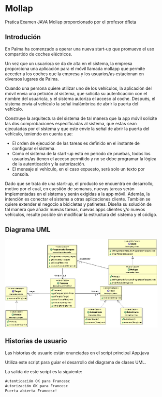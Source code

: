 # Mollap

Pratica Examen JAVA Mollap proporcionado por el profesor [dfleta](https://github.com/dfleta/mollap-intercepting-filter)


## Introdución

En Palma ha comenzado a operar una nueva start-up que promueve el uso compartido de coches eléctricos.

Un vez que un usuario/a se da de alta en el sistema, la empresa proporciona una aplicación para el móvil llamada mollapp que permite acceder a los coches que la empresa y los usuarios/as estacionan en diversos lugares de Palma.

Cuando una persona quiere utilizar uno de los vehículos, la aplicación del móvil envía una petición al sistema, que solicita su autenticación con el nombre del usuario/a, y el sistema autoriza el acceso al coche. Después, el sistema envía al vehículo la señal inalámbrica de abrir la puerta del vehículo.

Construye la arquitectura del sistema de tal manera que la app móvil solicite las dos comprobaciones especificadas al sistema, que estas sean ejecutadas por el sistema y que este envíe la señal de abrir la puerta del vehículo, teniendo en cuenta que:

* El orden de ejecución de las tareas es definido en el instante de configurar el sistema.
* Como el sistema de la start-up está en período de pruebas, todos los usuarios/as tienen el acceso permitido y no se debe programar la lógica de la autenticación y la autorización.
* El mensaje al vehículo, en el caso expuesto, será solo un texto por consola.

Dado que se trata de una start-up, el producto se encuentra en desarrollo, motivo por el cual, en cuestión de semanas, nuevas tareas serán implementadas en el sistema y serán exigidas a la app móvil. Además, la intención es conectar el sistema a otras aplicaciones cliente. También se quiere extender el negocio a bicicletas y patinetes. Diseña su solución de tal manera que añadir nuevas tareas, nuevas apps clientes y/o nuevos vehículos, resulte posible sin modificar la estructura del sistema y el código.


## Diagrama UML

![Diagrama_UML](./doc/diagrama_clases_UML_intercepting_filter.gif)


## Historias de usuario

Las historias de usuario están enunciadas en el script principal App.java

Utiliza este script para guiar el desarrollo del diagrama de clases UML.

La salida de este script es la siguiente:

```
Autenticación OK para Francesc
Autorización OK para Francesc
Puerta abierta Francesc!
```
